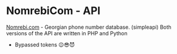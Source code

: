 # NomrebiCom - API
[Nomrebi.com](https://nomrebi.com/) - Georgian phone number database. (simpleapi) Both versions of the API are written in PHP and Python

- Bypassed tokens 😉😎😈
